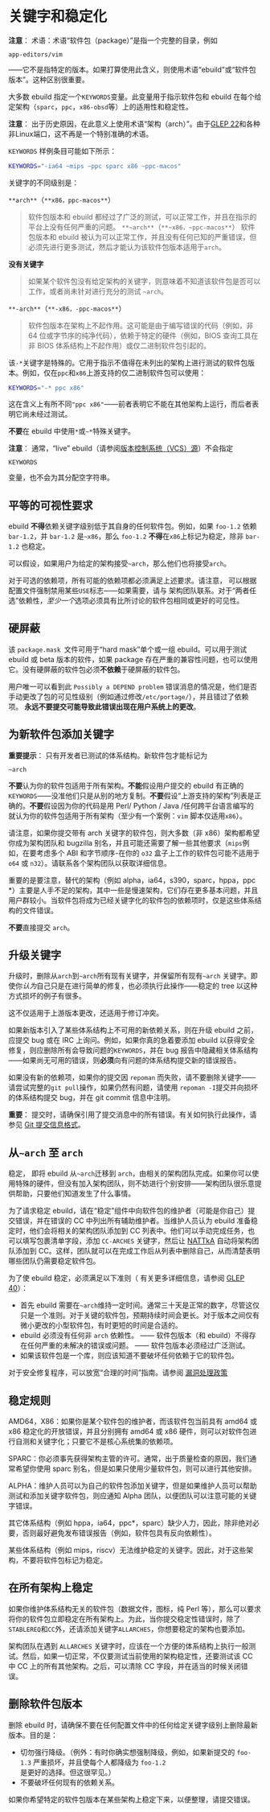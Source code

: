 # 关键字和稳定化

<div class="alert alert-note">
<b>注意</b>： 术语：术语“软件包（package）”是指一个完整的目录，例如 <code><pre>app-editors/vim</pre></code>——它不是指特定的版本。如果打算使用此含义，则使用术语“ebuild”或“软件包版本”。这种区别很重要。
</div>

大多数 ebuild 指定一个`KEYWORDS`变量。此变量用于指示软件包和 ebuild 在每个给定架构（`sparc`，`ppc`，`x86-obsd`等）上的适用性和稳定性。

<div class="alert alert-note">
<b>注意</b>：
出于历史原因，在此意义上使用术语“架构（arch）”。由于<a href="https://www.gentoo.org/glep/glep-0022.html">GLEP 22</a>和各种非Linux端口，这不再是一个特别准确的术语。
</div>

`KEYWORDS` 样例条目可能如下所示：

```bash
KEYWORDS="-ia64 ~mips ~ppc sparc x86 ~ppc-macos"
```

关键字的不同级别是：

`**arch**`（`**x86，ppc-macos**`）

> 软件包版本和 ebuild 都经过了广泛的测试，可以正常工作，并且在指示的平台上没有任何严重的问题。
> `**~arch**`（`**~x86，~ppc-macos**`）
> 软件包版本和 ebuild 被认为可以正常工作，并且没有任何已知的严重错误，但必须先进行更多测试，然后才能认为该软件包版本适用于`arch`。

**没有关键字**

> 如果某个软件包没有给定架构的关键字，则意味着不知道该软件包是否可以工作，或者尚未针对进行充分的测试 `~arch`。

`**-arch**`（`**-x86，-ppc-macos**`）

> 软件包版本在架构上不起作用。这可能是由于编写错误的代码（例如，非 64 位或字节序的纯净代码），依赖于特定的硬件（例如，BIOS 查询工具在非 BIOS 体系结构上不起作用）或仅二进制软件包引起的。

该`-*`关键字是特殊的。它用于指示不值得在未列出的架构上进行测试的软件包版本。例如，仅在`ppc`和`x86`上游支持的仅二进制软件包可以使用：

```bash
KEYWORDS="-* ppc x86"
```

这在含义上有所不同`"ppc x86"`——前者表明它不能在其他架构上运行，而后者表明它尚未经过测试。

**不要**在 ebuild 中使用`*`或`~*`特殊关键字。

<div class="alert alert-note">
<b>注意</b>： 通常，“live” ebuild（请参阅<a href="./ebuild-writing/ebuild-functions/src_unpack/version-control-system-sources.md">版本控制系统（VCS）源</a>）不会指定 <code><pre>KEYWORDS</pre></code> 变量，也不会为其分配空字符串。
</div>

## 平等的可视性要求

ebuild **不得**依赖关键字级别低于其自身的任何软件包。例如，如果 `foo-1.2` 依赖 `bar-1.2`，并 `bar-1.2` 是`~x86`，那么 `foo-1.2` **不得**在`x86`上标记为稳定，除非 `bar-1.2` 也稳定。

可以假设，如果用户为给定的架构接受`~arch`，那么他们也将接受`arch`。

对于可选的依赖项，所有可能的依赖项都必须满足上述要求。请注意， 可以根据配置文件强制禁用某些`USE`标志——如果需要，请与 架构团队联系。对于“两者任选”依赖性，*至少一个*选项必须具有比所讨论的软件包相同或更好的可见性。

## 硬屏蔽

该 `package.mask `文件可用于“hard mask”单个或一组 ebuild。可以用于测试 ebuild 或 beta 版本的软件，如果 package 存在严重的兼容性问题，也可以使用它。没有硬屏蔽的软件包必须**不依赖**于硬屏蔽的软件包。

用户唯一可以看到此 `Possibly a DEPEND problem` 错误消息的情况是，他们是否手动更改了包的可见性级别（例如通过修改`/etc/portage/`），并且错过了依赖项。 **永远不要提交可能导致此错误出现在用户系统上的更改**。

## 为新软件包添加关键字

<div class="alert alert-note">
<b>重要提示</b>： 只有开发者已测试的体系结构。新软件包才能标记为<code><pre>~arch</pre></code>
</div>

**不要**认为你的软件包适用于所有架构。**不能**假设用户提交的 ebuild 有正确的 `KEYWORDS`——没准他们只是从别的地方复制。**不要**假设“上游支持的架构”列表是正确的。**不要**假设因为你的代码是用 Perl/ Python / Java /任何跨平台语言编写的 就认为你的软件包适用于所有架构（至少有一个案例：`vim` 脚本仅适用`x86`）。

请注意，如果你提交带有 arch 关键字的软件包，则大多数（非 x86）架构都希望你成为架构团队和 bugzilla 别名，并且可能还需要了解一些其他要求（`mips`例如，在要考虑多个 ABI 和字节顺序-在你的 `o32` 盒子上工作的软件包可能不适用于 `o64` 或 `n32`）。请联系各个架构团队以获取详细信息。

重要的是要注意，替代的架构（例如 alpha，ia64，s390，sparc，hppa，ppc \*）主要是人手不足的架构，其中一些是慢速架构，它们存在更多基本问题，并且用户群较小。当软件包将成为已经关键字化的软件包的依赖项时，仅是这些体系结构的文件错误。

**不要**直接提交 `arch`。

## 升级关键字

升级时，删除从`arch`到`~arch`所有现有关键字，并保留所有现有`~arch` 关键字。即使你*认为*自己只是在进行简单的修复，也必须执行此操作——稳定的 tree 以这种方式损坏的例子有很多。

这不仅适用于上游版本更改，还适用于修订冲突。

如果新版本引入了某些体系结构上不可用的新依赖关系，则在升级 ebuild 之前，应提交 bug 或在 IRC 上询问。例如，如果你真的急着要添加 ebuild 以获得安全修复，则应删除所有会导致问题的`KEYWORDS`，并在 bug 报告中隐藏相关体系结构——如果尚无可用的错误，则**必须**向有问题的体系结构提交新的错误报告。

如果没有新的依赖项，如果你的提交因 `repoman` 而失败，请不要删除关键字——请尝试完整的`git pull`操作，如果仍然有问题，请使用 `repoman -I`提交并向损坏的体系结构提交 bug，并在 git commit 信息中注明。

<div class="alert alert-important">
<b>重要</b>： 提交时，请确保引用了提交消息中的所有错误。有关如何执行此操作，请参见 <a href="./ebuild-maintenance/git-for-gentoo-developers.md">Git 提交信息格式</a>。
</div>

## 从`~arch` 至 `arch`

稳定， 即将 ebuild 从`~arch`迁移到 `arch`，由相关的架构团队完成。如果你可以使用特殊的硬件，但没有加入架构团队，则不妨进行个别安排——架构团队很乐意提供帮助，只要他们知道发生了什么事情。

为了请求稳定 ebuild，请在“稳定”组件中向软件包的维护者（可能是你自己）提交错误，并在错误的 CC 中列出所有辅助维护者。当维护人员认为 ebuild 准备稳定时，他们会将相关的架构团队添加到 CC 列表中。他们可以手动完成任务，也可以填写包裹清单字段，添加 `CC-ARCHES` 关键字，然后让 [NATTkA](https://dev.gentoo.org/~mgorny/doc/nattka/) 自动将架构团队添加到 CC。这样，团队就可以在完成工作后从列表中删除自己，从而清楚表明哪些团队仍需要稳定软件包。

为了使 ebuild 稳定，必须满足以下准则（ 有关更多详细信息，请参阅 [GLEP 40](https://www.gentoo.org/glep/glep-0040.html)）：

- 首先 ebuild 需要在`~arch`维持一定时间。通常三十天是正常的数字，尽管这仅只是一个准则。对于关键的软件包，预期持续时间会更长。对于版本之间仅有微小更改的小型软件包，有时更短的时间是合适的。
- ebuild 必须没有任何非 `arch` 依赖性。 —— 软件包版本（和 ebuild）不得存在任何严重的未解决的错误或问题。 —— 软件包版本必须经过广泛测试。
- 如果该软件包是一个库，则应该知道不要破坏任何依赖于它的软件包。

对于安全修复程序，可以放宽“合理的时间”指南。请参阅 [漏洞处理政策](https://www.gentoo.org/support/security/vulnerability-treatment-policy.html)

## 稳定规则

AMD64，X86：如果你是某个软件包的维护者，而该软件包当前具有 amd64 或 x86 稳定化的开放错误，并且分别拥有 amd64 或 x86 硬件，则可以对软件包进行自测和关键字化；只要它不是核心系统集的依赖项。

SPARC：你必须事先获得架构主管的许可。通常，出于质量检查的原因，我们通常希望你使用 sparc 别名，但是如果只使用少量软件包，则可以进行其他安排。

ALPHA：维护人员可以为自己的软件包添加关键字，但是如果维护人员可以帮助测试和添加关键字软件包，则应通知 Alpha 团队，以便团队可以注意可能的关键字错误。

其它体系结构（例如 hppa，ia64，ppc\*，sparc）缺少人力，因此，除非绝对必要，否则最好避免发布错误报告（例如，软件包具有反向依赖性）。

某些体系结构（例如 mips，riscv）无法维护稳定的关键字。因此，对于这些架构，不要将软件包标记为稳定。

## 在所有架构上稳定

如果你维护体系结构无关的软件包（数据文件，图标，纯 Perl 等），那么可以要求将你的软件包立即稳定在所有架构上。为此，当你提交稳定性错误时，除了`STABLEREQ`和`CC`外，还请添加关键字`ALLARCHES`，你想要稳定的架构也要添加。

架构团队在遇到 `ALLARCHES` 关键字时，应该在一个方便的体系结构上执行一般测试。然后，如果一切正常，不仅要测试当前使用的架构稳定性，还要测试该 CC 中 CC 上的所有其他架构。之后，可以清除 CC 字段，并在适当的时候关闭错误。

## 删除软件包版本

删除 ebuild 时，请确保不要在任何配置文件中的任何给定关键字级别上删除最新版本。目的是：

- 切勿强行降级。（例外：有时你确实想强制降级，例如，如果新提交的 `foo-1.3` 严重损坏，并且使每个人都降级为 `foo-1.2` 是更好的选择。但这很罕见。）
- 不要破坏任何现有的依赖关系。

如果你希望特定的软件包版本在某些架构上稳定下来，以便整理，请提交错误。
